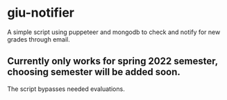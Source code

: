 # giu-notifier


A simple script using puppeteer and mongodb to check and notify for new grades through email.

## Currently only works for spring 2022 semester, choosing semester will be added soon.

The script bypasses needed evaluations. 



